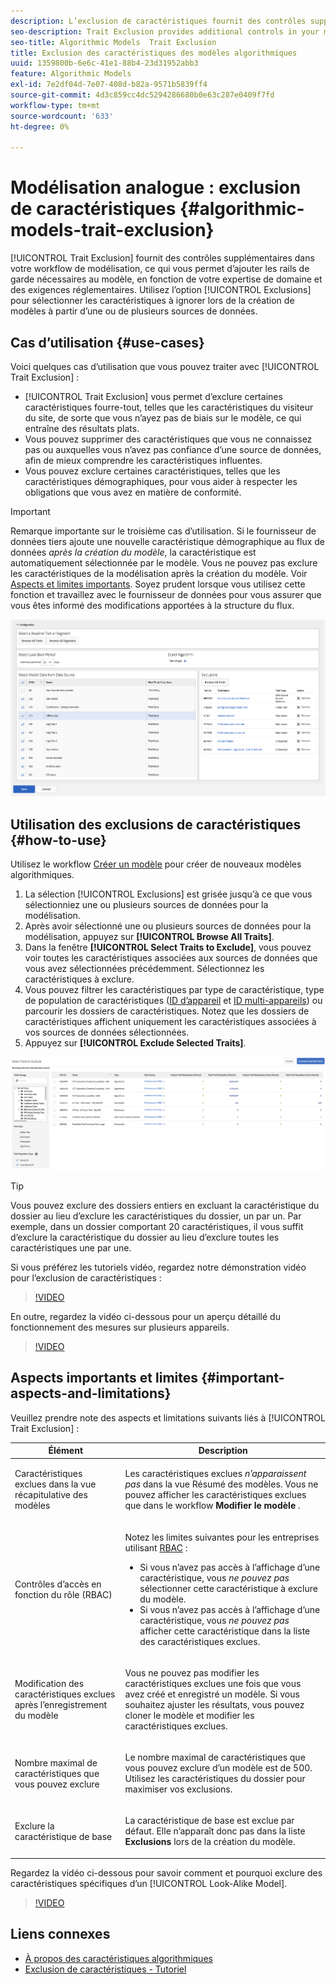 ```yaml
---
description: L’exclusion de caractéristiques fournit des contrôles supplémentaires dans votre workflow de modélisation, ce qui vous permet d’ajouter les rails de garde nécessaires au modèle, en fonction de votre expertise de domaine et des exigences réglementaires. Utilisez l’option Exclusions pour sélectionner les caractéristiques à ignorer lors de la création de modèles à partir d’une ou de plusieurs sources de données.
seo-description: Trait Exclusion provides additional controls in your modeling workflow, allowing you to add the necessary guard rails to the model, based on your domain expertise and regulatory requirements. Use the Exclusions option to select which traits to ignore when creating models from one or more data sources.
seo-title: Algorithmic Models  Trait Exclusion
title: Exclusion des caractéristiques des modèles algorithmiques
uuid: 1359800b-6e6c-41e1-88b4-23d31952abb3
feature: Algorithmic Models
exl-id: 7e2df04d-7e07-408d-b82a-9571b5839ff4
source-git-commit: 4d3c859cc4dc5294286680b0e63c287e0409f7fd
workflow-type: tm+mt
source-wordcount: '633'
ht-degree: 0%

---
```


# Modélisation analogue : exclusion de caractéristiques {#algorithmic-models-trait-exclusion}

[!UICONTROL Trait Exclusion] fournit des contrôles supplémentaires dans votre workflow de modélisation, ce qui vous permet d’ajouter les rails de garde nécessaires au modèle, en fonction de votre expertise de domaine et des exigences réglementaires. Utilisez l’option [!UICONTROL Exclusions] pour sélectionner les caractéristiques à ignorer lors de la création de modèles à partir d’une ou de plusieurs sources de données.

## Cas d’utilisation {#use-cases}

Voici quelques cas d’utilisation que vous pouvez traiter avec [!UICONTROL Trait Exclusion] :

* [!UICONTROL Trait Exclusion] vous permet d’exclure certaines caractéristiques fourre-tout, telles que les caractéristiques du visiteur du site, de sorte que vous n’ayez pas de biais sur le modèle, ce qui entraîne des résultats plats.
* Vous pouvez supprimer des caractéristiques que vous ne connaissez pas ou auxquelles vous n’avez pas confiance d’une source de données, afin de mieux comprendre les caractéristiques influentes.
* Vous pouvez exclure certaines caractéristiques, telles que les caractéristiques démographiques, pour vous aider à respecter les obligations que vous avez en matière de conformité.

>[!IMPORTANT]
>
>Remarque importante sur le troisième cas d’utilisation. Si le fournisseur de données tiers ajoute une nouvelle caractéristique démographique au flux de données *après la création du modèle*, la caractéristique est automatiquement sélectionnée par le modèle. Vous ne pouvez pas exclure les caractéristiques de la modélisation après la création du modèle. Voir [Aspects et limites importants](../../features/algorithmic-models/trait-exclusion-algo-models.md#important-aspects-and-limitations). Soyez prudent lorsque vous utilisez cette fonction et travaillez avec le fournisseur de données pour vous assurer que vous êtes informé des modifications apportées à la structure du flux.

![](assets/lam_exclude_traits.png)

## Utilisation des exclusions de caractéristiques {#how-to-use}

Utilisez le workflow [Créer un modèle](../../features/algorithmic-models/create-model.md#build-model) pour créer de nouveaux modèles algorithmiques.

1. La sélection [!UICONTROL Exclusions] est grisée jusqu’à ce que vous sélectionniez une ou plusieurs sources de données pour la modélisation.
2. Après avoir sélectionné une ou plusieurs sources de données pour la modélisation, appuyez sur **[!UICONTROL Browse All Traits]**.
3. Dans la fenêtre **[!UICONTROL Select Traits to Exclude]**, vous pouvez voir toutes les caractéristiques associées aux sources de données que vous avez sélectionnées précédemment. Sélectionnez les caractéristiques à exclure.
4. Vous pouvez filtrer les caractéristiques par type de caractéristique, type de population de caractéristiques ([ID d’appareil](../../reference/ids-in-aam.md) et [ID multi-appareils](../../reference/ids-in-aam.md)) ou parcourir les dossiers de caractéristiques. Notez que les dossiers de caractéristiques affichent uniquement les caractéristiques associées à vos sources de données sélectionnées.
5. Appuyez sur **[!UICONTROL Exclude Selected Traits]**.

![ trait-exclusions](assets/trait-exclusions-browse-traits.png)

>[!TIP]
>
>Vous pouvez exclure des dossiers entiers en excluant la caractéristique du dossier au lieu d’exclure les caractéristiques du dossier, un par un. Par exemple, dans un dossier comportant 20 caractéristiques, il vous suffit d’exclure la caractéristique du dossier au lieu d’exclure toutes les caractéristiques une par une.

Si vous préférez les tutoriels vidéo, regardez notre démonstration vidéo pour l’exclusion de caractéristiques :

>[!VIDEO](https://video.tv.adobe.com/v/25569/?quality=12)

En outre, regardez la vidéo ci-dessous pour un aperçu détaillé du fonctionnement des mesures sur plusieurs appareils.

>[!VIDEO](https://video.tv.adobe.com/v/33445/?quality=12)

## Aspects importants et limites {#important-aspects-and-limitations}

Veuillez prendre note des aspects et limitations suivants liés à [!UICONTROL Trait Exclusion] :

<table id="table_BA5C3545BC9E4717BD567B00C803AA53"> 
 <thead> 
  <tr> 
   <th colname="col1" class="entry"> Élément </th> 
   <th colname="col2" class="entry"> Description </th>
  </tr> 
 </thead>
 <tbody> 
  <tr> 
   <td colname="col1"> <p>Caractéristiques exclues dans la vue récapitulative des modèles </p> </td>
   <td colname="col2"> <p>Les caractéristiques exclues <i>n’apparaissent pas</i> dans la vue Résumé des modèles. Vous ne pouvez afficher les caractéristiques exclues que dans le workflow <b><span class="uicontrol"> Modifier le modèle</span></b> . </p> </td>
  </tr> 
  <tr> 
   <td colname="col1"> <p>Contrôles d’accès en fonction du rôle (RBAC) </p> </td>
   <td colname="col2"> <p>Notez les limites suivantes pour les entreprises utilisant <a href="../../features/administration/administration-overview.md#administration"> RBAC</a> : </p> <p>
     <ul id="ul_38A4056C235B428C822EA4A353893786"> 
      <li id="li_2624FB35581F4807B8530910D63FFDBF">Si vous n’avez pas accès à l’affichage d’une caractéristique, vous <i>ne pouvez pas</i> sélectionner cette caractéristique à exclure du modèle. </li>
      <li id="li_3FD7A12AAAA8462EA84A760C05F20379">Si vous n’avez pas accès à l’affichage d’une caractéristique, vous <i>ne pouvez pas</i> afficher cette caractéristique dans la liste des caractéristiques exclues. </li>
     </ul> </p> </td>
  </tr> 
  <tr> 
   <td colname="col1"> <p>Modification des caractéristiques exclues après l’enregistrement du modèle </p> </td>
   <td colname="col2"> <p>Vous ne pouvez pas modifier les caractéristiques exclues une fois que vous avez créé et enregistré un modèle. Si vous souhaitez ajuster les résultats, vous pouvez cloner le modèle et modifier les caractéristiques exclues. </p> </td>
  </tr> 
  <tr> 
   <td colname="col1"> <p>Nombre maximal de caractéristiques que vous pouvez exclure </p> </td>
   <td colname="col2"> <p>Le nombre maximal de caractéristiques que vous pouvez exclure d’un modèle est de 500. Utilisez les caractéristiques du dossier pour maximiser vos exclusions. </p> </td>
  </tr> 
  <tr> 
   <td colname="col1"> <p>Exclure la caractéristique de base </p> </td>
   <td colname="col2"> <p>La caractéristique de base est exclue par défaut. Elle n’apparaît donc pas dans la liste <b><span class="uicontrol"> Exclusions</span></b> lors de la création du modèle. </p> </td>
  </tr>
 </tbody>
</table>

Regardez la vidéo ci-dessous pour savoir comment et pourquoi exclure des caractéristiques spécifiques d’un [!UICONTROL Look-Alike Model].

>[!VIDEO](https://video.tv.adobe.com/v/25569/)

## Liens connexes

* [À propos des caractéristiques algorithmiques](/help/using/features/algorithmic-models/understanding-models.md)
* [Exclusion de caractéristiques - Tutoriel](https://helpx.adobe.com/audience-manager/kt/using/excluding-traits-look-alike-model-feature-video-use.html)
